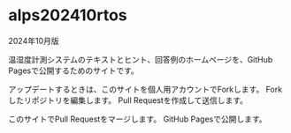 # alps202410rtos
2024年10月版

温湿度計測システムのテキストとヒント、回答例のホームページを、GitHub Pagesで公開するためのサイトです。

アップデートするときは、このサイトを個人用アカウントでForkします。
Forkしたリポジトリを編集します。
Pull Requestを作成して送信します。

このサイトでPull Requestをマージします。
GitHub Pagesで公開します。
